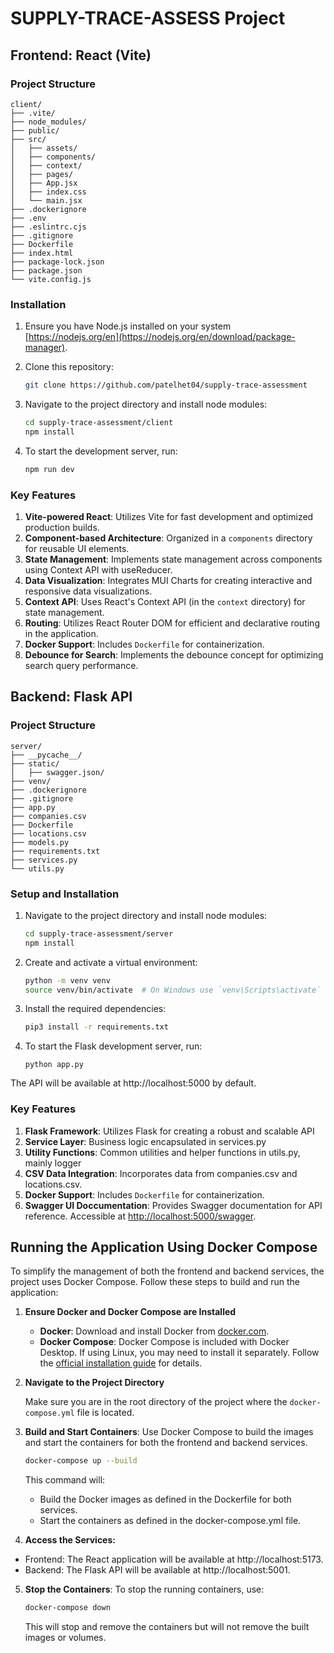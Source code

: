 # SUPPLY-TRACE-ASSESS Project

## Frontend: React (Vite)

### Project Structure

```plaintext
client/
├── .vite/
├── node_modules/
├── public/
├── src/
│   ├── assets/
│   ├── components/
│   ├── context/
│   ├── pages/
│   ├── App.jsx
│   ├── index.css
│   └── main.jsx
├── .dockerignore
├── .env
├── .eslintrc.cjs
├── .gitignore
├── Dockerfile
├── index.html
├── package-lock.json
├── package.json
└── vite.config.js
```

### Installation

1. Ensure you have Node.js installed on your system [https://nodejs.org/en](https://nodejs.org/en/download/package-manager).

2. Clone this repository:
   ```bash
   git clone https://github.com/patelhet04/supply-trace-assessment
   ```
3. Navigate to the project directory and install node modules:
   ```bash
   cd supply-trace-assessment/client
   npm install
   ```
4. To start the development server, run:
   ```bash
   npm run dev
   ```

### Key Features

1. **Vite-powered React**: Utilizes Vite for fast development and optimized production builds.
2. **Component-based Architecture**: Organized in a `components` directory for reusable UI elements.
3. **State Management**: Implements state management across components using Context API with useReducer.
4. **Data Visualization**: Integrates MUI Charts for creating interactive and responsive data visualizations.
5. **Context API**: Uses React's Context API (in the `context` directory) for state management.
6. **Routing**: Utilizes React Router DOM for efficient and declarative routing in the application.
7. **Docker Support**: Includes `Dockerfile` for containerization.
8. **Debounce for Search**: Implements the debounce concept for optimizing search query performance.

## Backend: Flask API

### Project Structure

```plaintext
server/
├── __pycache__/
├── static/
│   ├── swagger.json/
├── venv/
├── .dockerignore
├── .gitignore
├── app.py
├── companies.csv
├── Dockerfile
├── locations.csv
├── models.py
├── requirements.txt
├── services.py
└── utils.py
```

### Setup and Installation

1. Navigate to the project directory and install node modules:
   ```bash
   cd supply-trace-assessment/server
   npm install
   ```
2. Create and activate a virtual environment:
   ```bash
   python -m venv venv
   source venv/bin/activate  # On Windows use `venv\Scripts\activate`
   ```
3. Install the required dependencies:
   ```bash
   pip3 install -r requirements.txt
   ```
4. To start the Flask development server, run:
   ```bask
   python app.py
   ```

The API will be available at http://localhost:5000 by default.

### Key Features

1. **Flask Framework**: Utilizes Flask for creating a robust and scalable API
2. **Service Layer**: Business logic encapsulated in services.py
3. **Utility Functions**: Common utilities and helper functions in utils.py, mainly logger
4. **CSV Data Integration**: Incorporates data from companies.csv and locations.csv.
5. **Docker Support**: Includes `Dockerfile` for containerization.
6. **Swagger UI Doccumentation**: Provides Swagger documentation for API reference. Accessible at [http://localhost:5000/swagger](http://localhost:5000/swagger).

## Running the Application Using Docker Compose

To simplify the management of both the frontend and backend services, the project uses Docker Compose. Follow these steps to build and run the application:

1. **Ensure Docker and Docker Compose are Installed**

   - **Docker**: Download and install Docker from [docker.com](https://www.docker.com/products/docker-desktop).
   - **Docker Compose**: Docker Compose is included with Docker Desktop. If using Linux, you may need to install it separately. Follow the [official installation guide](https://docs.docker.com/compose/install/) for details.

2. **Navigate to the Project Directory**

   Make sure you are in the root directory of the project where the `docker-compose.yml` file is located.

3. **Build and Start Containers**:
   Use Docker Compose to build the images and start the containers for both the frontend and backend services.

   ```bash
   docker-compose up --build
   ```

   This command will:

   - Build the Docker images as defined in the Dockerfile for both services.
   - Start the containers as defined in the docker-compose.yml file.

4. **Access the Services:**

- Frontend: The React application will be available at http://localhost:5173.
- Backend: The Flask API will be available at http://localhost:5001.

5. **Stop the Containers**:
   To stop the running containers, use:
   ```bash
   docker-compose down
   ```
   This will stop and remove the containers but will not remove the built images or volumes.
